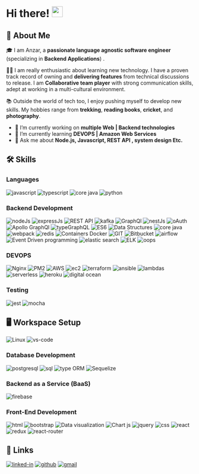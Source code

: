 # Hi there! <img src="https://media.giphy.com/media/hvRJCLFzcasrR4ia7z/giphy.gif" width="29px" height="29px">

## 🚀 About Me

🎓 I am Anzar, a **passionate language agnostic software engineer** (specializing in **Backend Applications**) .

👨‍💻 I am really enthusiastic about learning new technology. 
I have a proven track record of owning and **delivering features** from technical discussions to release. 
I am **Collaborative team player** with strong communication skills, adept at working in a multi-cultural environment.

📚  Outside the world of tech too, I enjoy pushing myself to develop new skills. My hobbies range from **trekking**, **reading books**, **cricket**, and **photography**.

- 🔭 I’m currently working on **multiple Web | Backend technologies**
- 🌱 I’m currently learning **DEVOPS | Amazon Web Services**
- 💬 Ask me about **Node.js, Javascript, REST API , system design Etc.**



## 🛠️ Skills


### Languages

![javascript](https://img.shields.io/badge/JavaScript-323330?style=for-the-badge&logo=javascript&logoColor=F7DF1E)
![typescript](https://img.shields.io/badge/TypeScript-3178C6?style=for-the-badge&logo=typescript&logoColor=white)
![core java](https://img.shields.io/badge/core_java-000000?style=for-the-badge&logo=corejava&logoColor=white)
![python](https://img.shields.io/badge/Python-3776AB?style=for-the-badge&logo=python&logoColor=white)


### Backend Development

![nodeJs](https://img.shields.io/badge/NodeJs-000000?style=for-the-badge&logo=nodejs&logoColor=FFFFFF)
![expressJs](https://img.shields.io/badge/expressJs-20232A?style=for-the-badge&logo=expressJs&logoColor=61DAFB)
![REST API](https://img.shields.io/badge/restapi-593D88?style=for-the-badge&logo=REST_API&logoColor=white)
![kafka](https://img.shields.io/badge/kafka-CA4245?style=for-the-badge&logo=kafka&logoColor=white)
![GraphQl](https://img.shields.io/badge/GraphQl-0081CB?style=for-the-badge&logo=GraphQl&logoColor=white)
![nestJs](https://img.shields.io/badge/nestJs-4285F4?style=for-the-badge&logo=nestJs&logoColor=white)
![oAuth](https://img.shields.io/badge/oAuth-319795?style=for-the-badge&logo=oAuth&logoColor=white)
![Apollo GraphQl](https://img.shields.io/badge/Apollo_GraphQl-20232A?style=for-the-badge&logo=Apollo_GraphQl&logoColor=61DAFB)
![typeGraphQL](https://img.shields.io/badge/typeGraphQL-06B6D4?style=for-the-badge&logo=typeGraphQL&logoColor=white)
![ES6](https://img.shields.io/badge/ES6-FF4785?style=for-the-badge&logo=ES6&logoColor=white)
![Data Structures](https://img.shields.io/badge/DataStructures-E434AA?style=for-the-badge&logo=DataStructures&logoColor=white)
![core java](https://img.shields.io/badge/core_java-00C7B7?style=for-the-badge&logo=corejava&logoColor=white)
![webpack](https://img.shields.io/badge/webpack-E34F26?style=for-the-badge&logo=webpack&logoColor=white)
![redis](https://img.shields.io/badge/redis-1572B6?style=for-the-badge&logo=redis&logoColor=white)
![Containers Docker](https://img.shields.io/badge/Containers_Docker-CC6699?style=for-the-badge&logo=Containers_Docker&logoColor=white)
![GIT](https://img.shields.io/badge/GIT-563D7C?style=for-the-badge&logo=GIT&logoColor=white)
![Bitbucket](https://img.shields.io/badge/Bitbucket-0769AD?style=for-the-badge&logo=Bitbucket&logoColor=white)
![airflow](https://img.shields.io/badge/airflow-593D88?style=for-the-badge&logo=airflow&logoColor=white)
![Event Driven programming](https://img.shields.io/badge/Event_Driven_programming-430098?style=for-the-badge&logo=terraform&logoColor=white)
![elastic search](https://img.shields.io/badge/elastic_search-1572B6?style=for-the-badge&logo=elastic_search&logoColor=white)
![ELK](https://img.shields.io/badge/ELK-ffaa00?style=for-the-badge&logo=ELK&logoColor=white)
![oops](https://img.shields.io/badge/oops-007ACC?style=for-the-badge&logo=oops&logoColor=white)


### DEVOPS

![Nginx](https://img.shields.io/badge/Nginx-FF4785?style=for-the-badge&logo=Nginx&logoColor=white)
![PM2](https://img.shields.io/badge/PM2-E434AA?style=for-the-badge&logo=PM2&logoColor=white)
![AWS](https://img.shields.io/badge/AWS-ffaa00?style=for-the-badge&logo=AWS&logoColor=white)
![ec2](https://img.shields.io/badge/ec2-000000?style=for-the-badge&logo=ec2&logoColor=white)
![terraform](https://img.shields.io/badge/terraform-430098?style=for-the-badge&logo=terraform&logoColor=white)
![‭ansible](https://img.shields.io/badge/‭ansible-007ACC?style=for-the-badge&logo=‭ansible&logoColor=white)
![lambdas](https://img.shields.io/badge/lambda-1572B6?style=for-the-badge&logo=lambda&logoColor=white)
![serverless](https://img.shields.io/badge/serverless-FF4785?style=for-the-badge&logo=serverless&logoColor=white)
![heroku](https://img.shields.io/badge/Heroku-430098?style=for-the-badge&logo=heroku&logoColor=white)
![digital ocean](https://img.shields.io/badge/digital_ocean-00C7B7?style=for-the-badge&logo=digital_ocean&logoColor=white)


### Testing

![jest](https://img.shields.io/badge/Jest-C21325?style=for-the-badge&logo=jest&logoColor=white)
![mocha](https://img.shields.io/badge/Mocha-8D6748?style=for-the-badge&logo=mocha&logoColor=white)


## 🖥️ Workspace Setup

![Linux](https://img.shields.io/badge/Linux-0078D6?style=for-the-badge&logo=Linux&logoColor=white)
![vs-code](https://img.shields.io/badge/VS_Code-007ACC?style=for-the-badge&logo=Visual-Studio-Code&logoColor=white)


### Database Development

![postgresql](https://img.shields.io/badge/postgresql-3C3C3D?style=for-the-badge&logo=postgresql&logoColor=white)
![sql](https://img.shields.io/badge/sql-F16822?style=for-the-badge&logo=sql&logoColor=white)
![type ORM](https://img.shields.io/badge/typeOrm-363636?style=for-the-badge&logo=typeOrm&logoColor=white)
![Sequelize](https://img.shields.io/badge/Sequelize-000000?style=for-the-badge&logo=Sequelize&logoColor=white)


### Backend as a Service (BaaS)

![firebase](https://img.shields.io/badge/Firebase-ffaa00?style=for-the-badge&logo=Firebase&logoColor=white)


### Front-End Development

![html](https://img.shields.io/badge/HTML5-E34F26?style=for-the-badge&logo=html5&logoColor=white)
![bootstrap](https://img.shields.io/badge/Bootstrap-563D7C?style=for-the-badge&logo=bootstrap&logoColor=white)
![Data visualization](https://img.shields.io/badge/data-visualization-E434AA?style=for-the-badge&logo=data-visualization&logoColor=white)
![Chart js](https://img.shields.io/badge/Chart_js-000000?style=for-the-badge&logo=chart.js&logoColor=white)
![jquery](https://img.shields.io/badge/jQuery-0769AD?style=for-the-badge&logo=jquery&logoColor=white)
![css](https://img.shields.io/badge/CSS3-1572B6?style=for-the-badge&logo=css3&logoColor=white)
![react](https://img.shields.io/badge/React-20232A?style=for-the-badge&logo=react&logoColor=61DAFB)
![redux](https://img.shields.io/badge/Redux-593D88?style=for-the-badge&logo=redux&logoColor=white)
![react-router](https://img.shields.io/badge/React_Router-CA4245?style=for-the-badge&logo=react-router&logoColor=white)


## 🔗 Links

[![linked-in](https://img.shields.io/badge/Linked_In-0077B5?style=for-the-badge&logo=LinkedIn&logoColor=white)](https://www.linkedin.com/in/anzar1/)
[![github](https://img.shields.io/badge/GitHub-000000?style=for-the-badge&logo=GitHub&logoColor=white)](https://github.com/anzarmalik)
[![gmail](https://img.shields.io/badge/Gmail-D14836?style=for-the-badge&logo=Gmail&logoColor=white)](mailto:anzar2.official@gmail.com)
